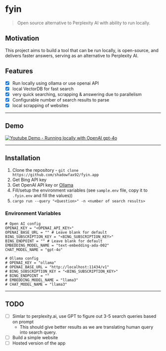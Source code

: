 # fyin
> Open source alternative to Perplexity AI with ability to run locally. 

## Motivation
This project aims to build a tool that can be run locally, is open-source, and delivers faster answers, serving as an alternative to Perplexity AI.

## Features
- [x] Run locally using ollama or use openai API
- [x] local VectorDB for fast search
- [x] very quick searching, scrapping & answering due to parallelism 
- [x] Configurable number of search results to parse
- [x] local scrapping of websites

---

## Demo

[![Youtube Demo - Running locally with OpenAI gpt-4o](https://github.com/shadowfax92/fyin-website/blob/7f270cf3d4dfddc3df089cbf9e41499dfbef48a4/public/demo.gif)](https://www.youtube.com/watch?v=9tVGcPokgdo)


---

## Installation

1. Clone the repository - `git clone https://github.com/shadowfax92/fyin.app`
2. Get Bing API key
3. Get OpenAI API key or [Ollama](https://ollama.com/)
4. Fill/setup the environment variables (see `sample.env` file, copy it to `.fyin.env` and fill the values))
5. `cargo run --query "<Question>" -n <number of search results>`


### Environment Variables
```
# Open AI config
OPENAI_KEY = "<OPENAI_API_KEY>"
OPENAI_BASE_URL = "" # Leave blank for default
BING_SUBSCRIPTION_KEY = "<BING_SUBSCRIPTION_KEY>"
BING_ENDPOINT = "" # Leave blank for default
EMBEDDING_MODEL_NAME = "text-embedding-ada-002"
CHAT_MODEL_NAME = "gpt-4o"

# Ollama config
# OPENAI_KEY = "ollama"
# OPENAI_BASE_URL = "http://localhost:11434/v1"
# BING_SUBSCRIPTION_KEY = "<BING_SUBSCRIPTION_KEY>"
# BING_ENDPOINT = ""
# EMBEDDING_MODEL_NAME = "llama3"
# CHAT_MODEL_NAME = "llama3"
```

---

## TODO
- [ ] Simlar to perplexity.ai, use GPT to figure out 3-5 search queries based on prompt
  - This should give better results as we are translating human query into search query.
- [ ] Build a simple website
- [ ] Hosted version of the app
